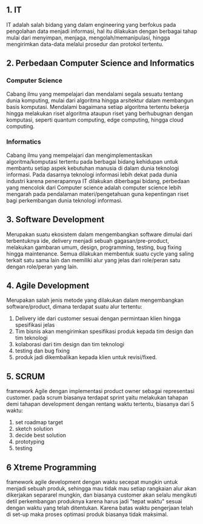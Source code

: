 ## 1. IT
IT adalah salah bidang yang dalam engineering yang berfokus pada pengolahan data menjadi informasi, hal itu dilakukan dengan berbagai tahap mulai dari menyimpan, menjaga, mengolah/memanipulasi, hingga mengirimkan data-data melalui prosedur dan protokol tertentu.

## 2. Perbedaan Computer Science and Informatics
### Computer Science
Cabang ilmu yang mempelajari dan mendalami segala sesuatu tentang dunia komputing, mulai dari algoritma hingga arsitektur dalam membangun basis komputasi. Mendalami bagaimana setiap algoritma tertentu bekerja hingga melakukan riset algoritma ataupun riset yang berhubugnan dengan komputasi, seperti quantum computing, edge computing, hingga cloud computing.

### Informatics
Cabang ilmu yang mempelajari dan mengimplementasikan algoritma/komputasi tertentu pada berbagai bidang kehidupan untuk membantu setiap aspek kebutuhan manusia di dalam dunia teknologi informasi. Pada dasarnya teknologi informasi lebih dekat pada dunia industri karena penerapannya IT dilakukan diberbagai bidang, perbedaan yang mencolok dari Computer science adalah computer science lebih mengarah pada pendalaman materi/pengetahuan guna kepentingan riset bagi perkembangan dunia teknologi informasi.


## 3. Software Development
Merupakan suatu ekosistem dalam mengembangkan software dimulai dari terbentuknya ide, delivery menjadi sebuah gagasan/pre-product, melakukan gambaran umum, design, programming, testing, bug fixing hingga maintenance. Semua dilakukan membentuk suatu cycle yang saling terkait satu sama lain dan memiliki alur yang jelas dari role/peran satu dengan role/peran yang lain. 

## 4. Agile Development
Merupakan salah jenis metode yang dilakukan dalam mengembangkan software/product, dimana terdapat suatu alur tertentu:
1. Delivery ide dari customer sesuai dengan permintaan klien hingga spesifikasi jelas
2. Tim bisnis akan mengirimkan spesifikasi produk kepada tim design dan tim teknologi
3. kolaborasi dari tim design dan tim teknologi
4. testing dan bug fixing
5. produk jadi dikembalikan kepada klien untuk revisi/fixed.

## 5. SCRUM
framework Agile dengan implementasi product owner sebagai representasi customer. pada scrum biasanya terdapat sprint yaitu melakukan tahapan demi tahapan development dengan rentang waktu tertentu, biasanya dari 5 waktu: 
1. set roadmap target
2. sketch solution
3. decide best solution
4. prototyping
5. testing

## 6 Xtreme Programming

framework agile development dengan waktu secepat mungkin untuk menjadi sebuah produk, sehingga mau tidak mau setiap rangkaian alur akan dikerjakan separarel mungkin, dan biasanya customer akan selalu mengikuti detil perkembangan produknya karena harus jadi "tepat waktu" sesuai dengan waktu yang telah ditentukan. Karena batas waktu pengerjaan telah di set-up maka proses optimasi produk biasanya tidak maksimal.